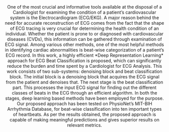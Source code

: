 <div align="center"> One of the most crucial and informative tools available at the disposal of a Cardiologist for examining the condition of a patient’s cardiovascular system is the Electrocardiogram (ECG/EKG). A major reason behind the need for accurate reconstruction of ECG comes from the fact that the shape of ECG tracing is very crucial for determining the health condition of an individual. Whether the patient is prone to or diagnosed with cardiovascular diseases (CVDs), this information can be gathered through examination of ECG signal. Among various other methods, one of the most helpful methods in identifying cardiac abnormalities is beat-wise categorization of a patient’s ECG record. In this work, a highly efficient *Deep Representation Learning* approach for ECG Beat Classification is proposed, which can significantly reduce the burden and time spent by a Cardiologist for ECG Analysis. This work consists of two sub-systems: denoising block and beat classification block. The initial block is a denoising block that acquires the ECG signal from the patient and denoises that. The next stage is the beat classification part. This processes the input ECG signal for finding out the different classes of beats in the ECG through an efficient algorithm. In both the stages, deep learning based methods have been employed for the purpose. Our proposed approach has been tested on PhysioNet’s MIT-BIH Arrhythmia Database, for beat-wise classification into ten important types of heartbeats. As per the results obtained, the proposed approach is capable of making meaningful predictions and gives superior results on relevant metrics. </div>

